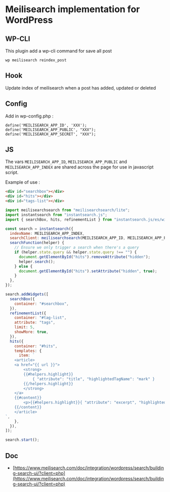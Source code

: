 # Meilisearch implementation for WordPress

## WP-CLI

This plugin add a wp-cli command for save all post

```
wp meilisearch reindex_post
```

## Hook

Update index of meilisearch when a post has added, updated or deleted

## Config

Add in wp-config.php :

```
define('MEILISEARCH_APP_ID', 'XXX');
define('MEILISEARCH_APP_PUBLIC', "XXX");
define('MEILISEARCH_APP_SECRET', "XXX");
```

## JS

The vars `MEILISEARCH_APP_ID`, `MEILISEARCH_APP_PUBLIC` and `MEILISEARCH_APP_INDEX` are shared across the page for use in javascript script.

Example of use :

```html
<div id="searchbox"></div>
<div id="hits"></div>
<div id="tags-list"></div>
```

```js
import meilisearchsearch from "meilisearchsearch/lite";
import instantsearch from "instantsearch.js";
import { searchBox, hits, refinementList } from "instantsearch.js/es/widgets";

const search = instantsearch({
  indexName: MEILISEARCH_APP_INDEX,
  searchClient: meilisearchsearch(MEILISEARCH_APP_ID, MEILISEARCH_APP_PUBLIC),
  searchFunction(helper) {
    // Ensure we only trigger a search when there's a query
    if (helper.state.query && helper.state.query !== "") {
      document.getElementById("hits").removeAttribute("hidden");
      helper.search();
    } else {
      document.getElementById("hits").setAttribute("hidden", true);
    }
  },
});

search.addWidgets([
  searchBox({
    container: "#searchbox",
  }),
  refinementList({
    container: "#tag-list",
    attribute: "tags",
    limit: 5,
    showMore: true,
  }),
  hits({
    container: "#hits",
    templates: {
      item: `
    <article>
    <a href="{{ url }}">
        <strong>
        {{#helpers.highlight}}
            { "attribute": "title", "highlightedTagName": "mark" }
        {{/helpers.highlight}}
        </strong>
    </a>
    {{#content}}
        <p>{{#helpers.highlight}}{ "attribute": "excerpt", "highlightedTagName": "mark" }{{/helpers.highlight}}</p>
    {{/content}}
    </article>
`,
    },
  }),
]);

search.start();
```

## Doc

- [https://www.meilisearch.com/doc/integration/wordpress/search/building-search-ui/?client=php](https://www.meilisearch.com/doc/integration/wordpress/search/building-search-ui/?client=php)
